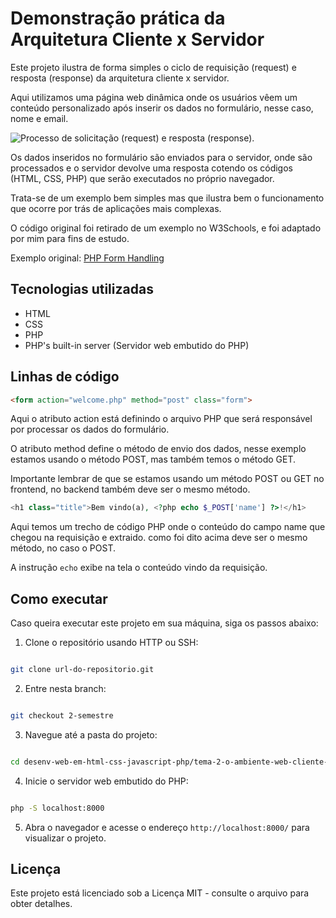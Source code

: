 # Demonstração prática da Arquitetura Cliente x Servidor

Este projeto ilustra de forma simples o ciclo de requisição (request) e resposta (response) da arquitetura cliente x servidor.

Aqui utilizamos uma página web dinâmica onde os usuários vêem um conteúdo personalizado após inserir os dados no formulário, nesse caso, nome e email.

![Processo de solicitação (request) e resposta (response).](https://github.com/user-attachments/assets/2f6d233b-29c3-497d-aea6-26f8c95286e0)


Os dados inseridos no formulário são enviados para o servidor, onde são processados e o servidor devolve uma resposta cotendo os códigos (HTML, CSS, PHP) que serão executados no próprio navegador.

Trata-se de um exemplo bem simples mas que ilustra bem o funcionamento que ocorre por trás de aplicações mais complexas.

O código original foi retirado de um exemplo no W3Schools, e foi adaptado por mim para fins de estudo.

Exemplo original: [PHP Form Handling](https://www.w3schools.com/php/php_forms.asp)

## Tecnologias utilizadas

- HTML
- CSS
- PHP
- PHP's built-in server (Servidor web embutido do PHP)

## Linhas de código

```html
<form action="welcome.php" method="post" class="form">
```

Aqui o atributo action está definindo o arquivo PHP que será responsável por processar os dados do formulário.

O atributo method define o método de envio dos dados, nesse exemplo estamos usando o método POST, mas também temos o método GET.

Importante lembrar de que se estamos usando um método POST ou GET no frontend, no backend também deve ser o mesmo método.

```php
<h1 class="title">Bem vindo(a), <?php echo $_POST['name'] ?>!</h1>
```

Aqui temos um trecho de código PHP onde o conteúdo do campo name que chegou na requisição e extraido. como foi dito acima deve ser o mesmo método, no caso o POST. 

A instrução `echo` exibe na tela o conteúdo vindo da requisição.

## Como executar

Caso queira executar este projeto em sua máquina, siga os passos abaixo:

1. Clone o repositório usando HTTP ou SSH:

```bash

git clone url-do-repositorio.git

```

2. Entre nesta branch:

```bash

git checkout 2-semestre

```

3. Navegue até a pasta do projeto:

```bash

cd desenv-web-em-html-css-javascript-php/tema-2-o-ambiente-web-cliente-x-servidor-e-a-as-tecnologias/1-modulo-ambiente-web

```

4. Inicie o servidor web embutido do PHP:

```bash

php -S localhost:8000

```

5. Abra o navegador e acesse o endereço `http://localhost:8000/` para visualizar o projeto.

## Licença

Este projeto está licenciado sob a Licença MIT - consulte o arquivo para obter detalhes.
